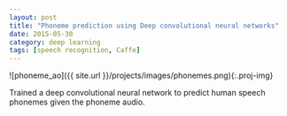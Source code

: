 ```yaml
---
layout: post
title: "Phoneme prediction using Deep convolutional neural networks"
date: 2015-05-30
category: deep learning
tags: [speech recognition, Caffe]
---
```

![phoneme_ao]({{ site.url }}/projects/images/phonemes.png){:.proj-img}
<p class="proj-text-content">Trained a deep convolutional neural network to predict human speech phonemes given the phoneme audio.</p>
